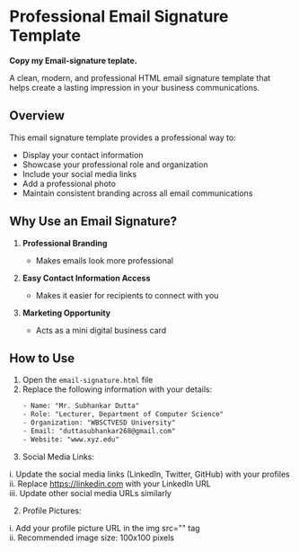 # Professional Email Signature Template

**Copy my Email-signature teplate.**

A clean, modern, and professional HTML email signature template that helps create a lasting impression in your business communications.

## Overview

This email signature template provides a professional way to:
- Display your contact information
- Showcase your professional role and organization
- Include your social media links
- Add a professional photo
- Maintain consistent branding across all email communications

## Why Use an Email Signature?

1. **Professional Branding**
      - Makes emails look more professional

2. **Easy Contact Information Access**
      - Makes it easier for recipients to connect with you

3. **Marketing Opportunity**
      - Acts as a mini digital business card

## How to Use

1. Open the `email-signature.html` file
2. Replace the following information with your details:
   ```html
   - Name: "Mr. Subhankar Dutta"
   - Role: "Lecturer, Department of Computer Science"
   - Organization: "WBSCTVESD University"
   - Email: "duttasubhankar268@gmail.com"
   - Website: "www.xyz.edu"

3. Social Media Links:

i. Update the social media links (LinkedIn, Twitter, GitHub) with your profiles<br>
ii. Replace https://linkedin.com with your LinkedIn URL<br>
iii. Update other social media URLs similarly

2. Profile Pictures:

i. Add your profile picture URL in the img src="" tag<br>
ii. Recommended image size: 100x100 pixels

